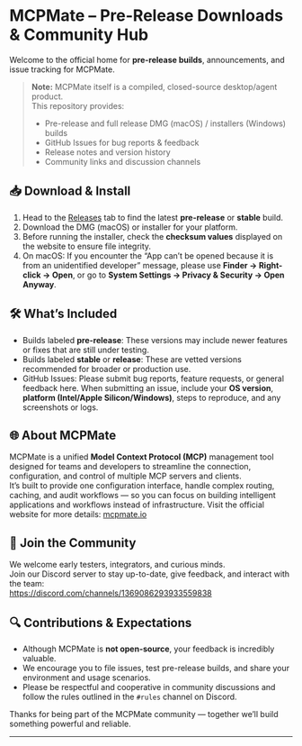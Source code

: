 # MCPMate – Pre-Release Downloads & Community Hub

Welcome to the official home for **pre-release builds**, announcements, and issue tracking for MCPMate.

> **Note:** MCPMate itself is a compiled, closed-source desktop/agent product.  
> This repository provides:
> - Pre-release and full release DMG (macOS) / installers (Windows) builds  
> - GitHub Issues for bug reports & feedback  
> - Release notes and version history  
> - Community links and discussion channels  

## 📥 Download & Install  
1. Head to the [Releases](https://github.com/mcpmate/mcpmate/releases) tab to find the latest **pre-release** or **stable** build.  
2. Download the DMG (macOS) or installer for your platform.  
3. Before running the installer, check the **checksum values** displayed on the website to ensure file integrity.  
4. On macOS: If you encounter the “App can’t be opened because it is from an unidentified developer” message, please use **Finder → Right-click → Open**, or go to **System Settings → Privacy & Security → Open Anyway**.

## 🛠 What’s Included  
- Builds labeled **pre-release**: These versions may include newer features or fixes that are still under testing.  
- Builds labeled **stable** or **release**: These are vetted versions recommended for broader or production use.  
- GitHub Issues: Please submit bug reports, feature requests, or general feedback here. When submitting an issue, include your **OS version**, **platform (Intel/Apple Silicon/Windows)**, steps to reproduce, and any screenshots or logs.

## 🌐 About MCPMate  
MCPMate is a unified **Model Context Protocol (MCP)** management tool designed for teams and developers to streamline the connection, configuration, and control of multiple MCP servers and clients.  
It’s built to provide one configuration interface, handle complex routing, caching, and audit workflows — so you can focus on building intelligent applications and workflows instead of infrastructure.
Visit the official website for more details: [mcpmate.io](https://mcpmate.io/)  

## 💬 Join the Community  
We welcome early testers, integrators, and curious minds.  
Join our Discord server to stay up-to-date, give feedback, and interact with the team:  
https://discord.com/channels/1369086293933559838  

## 🔍 Contributions & Expectations  
- Although MCPMate is **not open-source**, your feedback is incredibly valuable.  
- We encourage you to file issues, test pre-release builds, and share your environment and usage scenarios.  
- Please be respectful and cooperative in community discussions and follow the rules outlined in the `#rules` channel on Discord.

Thanks for being part of the MCPMate community — together we’ll build something powerful and reliable.

---
